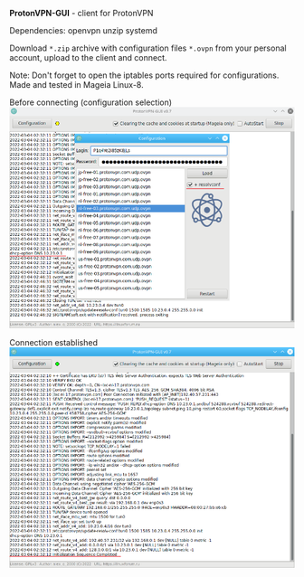 **ProtonVPN-GUI** - client for ProtonVPN

Dependencies: openvpn unzip systemd

Download `*.zip` archive with configuration files `*.ovpn` from your personal account, upload to the client and connect.

Note: Don't forget to open the iptables ports required for configurations. Made and tested in Mageia Linux-8.

Before connecting (configuration selection)  
![](https://github.com/AKotov-dev/protonvpn-gui/blob/main/ScreenShots/ScreenShot1.png)

Connection established  
![](https://github.com/AKotov-dev/protonvpn-gui/blob/main/ScreenShots/ScreenShot2.png)

